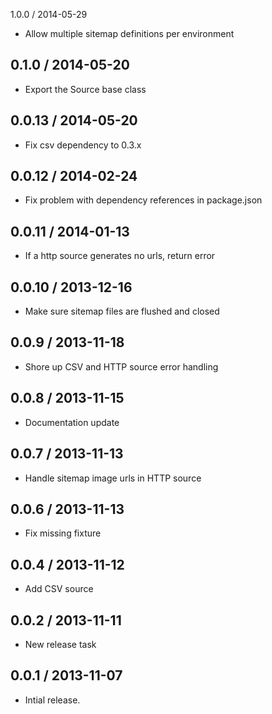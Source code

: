 1.0.0 / 2014-05-29
* Allow multiple sitemap definitions per environment

0.1.0 / 2014-05-20
------------------
* Export the Source base class

0.0.13 / 2014-05-20
------------------
* Fix csv dependency to 0.3.x

0.0.12 / 2014-02-24
------------------
* Fix problem with dependency references in package.json

0.0.11 / 2014-01-13
------------------
* If a http source generates no urls, return error

0.0.10 / 2013-12-16
------------------
* Make sure sitemap files are flushed and closed

0.0.9 / 2013-11-18
------------------
* Shore up CSV and HTTP source error handling

0.0.8 / 2013-11-15
------------------
* Documentation update

0.0.7 / 2013-11-13
------------------
* Handle sitemap image urls in HTTP source

0.0.6 / 2013-11-13
------------------
* Fix missing fixture

0.0.4 / 2013-11-12
------------------
* Add CSV source

0.0.2 / 2013-11-11
------------------
* New release task

0.0.1 / 2013-11-07
------------------
* Intial release.

